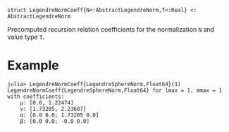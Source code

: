 ```
struct LegendreNormCoeff{N<:AbstractLegendreNorm,T<:Real} <: AbstractLegendreNorm
```

Precomputed recursion relation coefficients for the normalization `N` and value type `T`.

# Example

```jldoctest
julia> LegendreNormCoeff{LegendreSphereNorm,Float64}(1)
LegendreNormCoeff{LegendreSphereNorm,Float64} for lmax = 1, mmax = 1 with coefficients:
    μ: [0.0, 1.22474]
    ν: [1.73205, 2.23607]
    α: [0.0 0.0; 1.73205 0.0]
    β: [0.0 0.0; -0.0 0.0]
```
